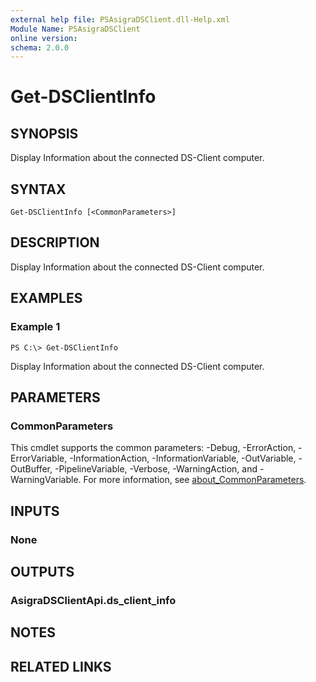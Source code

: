 ```yaml
---
external help file: PSAsigraDSClient.dll-Help.xml
Module Name: PSAsigraDSClient
online version:
schema: 2.0.0
---
```


# Get-DSClientInfo

## SYNOPSIS
Display Information about the connected DS-Client computer.

## SYNTAX

```
Get-DSClientInfo [<CommonParameters>]
```

## DESCRIPTION
Display Information about the connected DS-Client computer.

## EXAMPLES

### Example 1
```
PS C:\> Get-DSClientInfo
```

Display Information about the connected DS-Client computer.

## PARAMETERS

### CommonParameters
This cmdlet supports the common parameters: -Debug, -ErrorAction, -ErrorVariable, -InformationAction, -InformationVariable, -OutVariable, -OutBuffer, -PipelineVariable, -Verbose, -WarningAction, and -WarningVariable. For more information, see [about_CommonParameters](http://go.microsoft.com/fwlink/?LinkID=113216).

## INPUTS

### None
## OUTPUTS

### AsigraDSClientApi.ds_client_info
## NOTES

## RELATED LINKS
